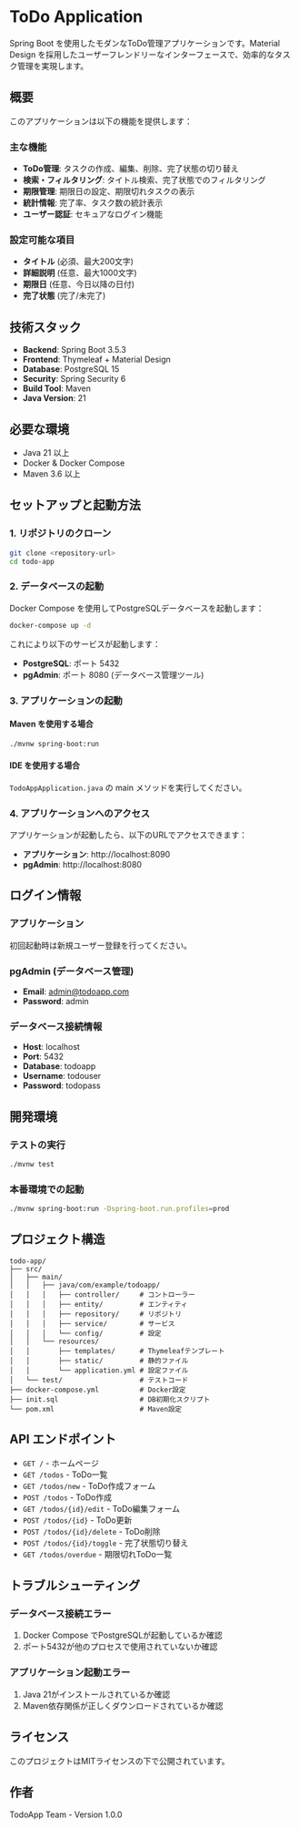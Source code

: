 # ToDo Application

Spring Boot を使用したモダンなToDo管理アプリケーションです。Material Design を採用したユーザーフレンドリーなインターフェースで、効率的なタスク管理を実現します。

## 概要

このアプリケーションは以下の機能を提供します：

### 主な機能
- **ToDo管理**: タスクの作成、編集、削除、完了状態の切り替え
- **検索・フィルタリング**: タイトル検索、完了状態でのフィルタリング
- **期限管理**: 期限日の設定、期限切れタスクの表示
- **統計情報**: 完了率、タスク数の統計表示
- **ユーザー認証**: セキュアなログイン機能

### 設定可能な項目
- **タイトル** (必須、最大200文字)
- **詳細説明** (任意、最大1000文字)
- **期限日** (任意、今日以降の日付)
- **完了状態** (完了/未完了)

## 技術スタック

- **Backend**: Spring Boot 3.5.3
- **Frontend**: Thymeleaf + Material Design
- **Database**: PostgreSQL 15
- **Security**: Spring Security 6
- **Build Tool**: Maven
- **Java Version**: 21

## 必要な環境

- Java 21 以上
- Docker & Docker Compose
- Maven 3.6 以上

## セットアップと起動方法

### 1. リポジトリのクローン
```bash
git clone <repository-url>
cd todo-app
```

### 2. データベースの起動
Docker Compose を使用してPostgreSQLデータベースを起動します：

```bash
docker-compose up -d
```

これにより以下のサービスが起動します：
- **PostgreSQL**: ポート 5432
- **pgAdmin**: ポート 8080 (データベース管理ツール)

### 3. アプリケーションの起動

#### Maven を使用する場合
```bash
./mvnw spring-boot:run
```

#### IDE を使用する場合
`TodoAppApplication.java` の main メソッドを実行してください。

### 4. アプリケーションへのアクセス

アプリケーションが起動したら、以下のURLでアクセスできます：

- **アプリケーション**: http://localhost:8090
- **pgAdmin**: http://localhost:8080

## ログイン情報

### アプリケーション
初回起動時は新規ユーザー登録を行ってください。

### pgAdmin (データベース管理)
- **Email**: admin@todoapp.com
- **Password**: admin

### データベース接続情報
- **Host**: localhost
- **Port**: 5432
- **Database**: todoapp
- **Username**: todouser
- **Password**: todopass

## 開発環境

### テストの実行
```bash
./mvnw test
```

### 本番環境での起動
```bash
./mvnw spring-boot:run -Dspring-boot.run.profiles=prod
```

## プロジェクト構造

```
todo-app/
├── src/
│   ├── main/
│   │   ├── java/com/example/todoapp/
│   │   │   ├── controller/     # コントローラー
│   │   │   ├── entity/         # エンティティ
│   │   │   ├── repository/     # リポジトリ
│   │   │   ├── service/        # サービス
│   │   │   └── config/         # 設定
│   │   └── resources/
│   │       ├── templates/      # Thymeleafテンプレート
│   │       ├── static/         # 静的ファイル
│   │       └── application.yml # 設定ファイル
│   └── test/                   # テストコード
├── docker-compose.yml          # Docker設定
├── init.sql                    # DB初期化スクリプト
└── pom.xml                     # Maven設定
```

## API エンドポイント

- `GET /` - ホームページ
- `GET /todos` - ToDo一覧
- `GET /todos/new` - ToDo作成フォーム
- `POST /todos` - ToDo作成
- `GET /todos/{id}/edit` - ToDo編集フォーム
- `POST /todos/{id}` - ToDo更新
- `POST /todos/{id}/delete` - ToDo削除
- `POST /todos/{id}/toggle` - 完了状態切り替え
- `GET /todos/overdue` - 期限切れToDo一覧

## トラブルシューティング

### データベース接続エラー
1. Docker Compose でPostgreSQLが起動しているか確認
2. ポート5432が他のプロセスで使用されていないか確認

### アプリケーション起動エラー
1. Java 21がインストールされているか確認
2. Maven依存関係が正しくダウンロードされているか確認

## ライセンス

このプロジェクトはMITライセンスの下で公開されています。

## 作者

TodoApp Team - Version 1.0.0
